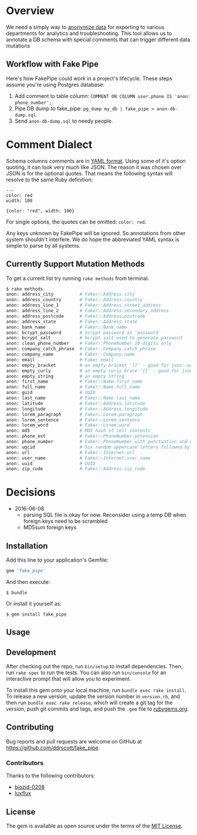 # Overview

We need a simply way to [anonymize data](https://en.wikipedia.org/wiki/Data_anonymization)
for exporting to various departments for analytics and troubleshooting.  This tool
allows us to annotate a DB schema with special comments that can trigger
different data mutations

## Workflow with Fake Pipe

Here's how FakePipe could work in a project's lifecycle. These steps assume
you're using Postgres database:

1. Add comment to table column: `COMMENT ON COLUMN user.phone IS 'anon: phone_number';`.
2. Pipe DB dump to fake_pipe: `pg_dump my_db | fake_pipe > anon-db-dump.sql`.
3. Send `anon-db-dump.sql` to needy people.


# Comment Dialect

Schema columns comments are in [YAML format](http://www.yaml.org/start.html).
Using some of it's option quoting, it can look very much like JSON. The reason
it was chosen over JSON is for the optional quotes. That means the following
syntax will resolve to the same Ruby definition:

```
---
color: red
width: 100
```

```
{color: "red", width: 100}
```

For single options, the quotes can be omitted: `color: red`.

Any keys unknown by FakePipe will be ignored. So annotations from other system
shouldn't interfere. We do hope the abbreviated YAML syntax is simple to parse
by all systems.

## Currently Support Mutation Methods

To get a current list try running `rake methods` from terminal.

```sh
$ rake methods
anon: address_city          # Faker::Address.city
anon: address_country       # Faker::Address.country
anon: address_line_1        # Faker::Address.street_address
anon: address_line_2        # Faker::Address.secondary_address
anon: address_postcode      # Faker::Address.postcode
anon: address_state         # Faker::Address.state
anon: bank_name             # Faker::Bank.name
anon: bcrypt_password       # bcrypt password as 'password'
anon: bcrypt_salt           # bcrypt salt used to generate password
anon: clean_phone_number    # Faker::PhoneNumber 10-digits only
anon: company_catch_phrase  # Faker::Company.catch_phrase
anon: company_name          # Faker::Company.name
anon: email                 # Faker email
anon: empty_bracket         # an empty bracket '[]' - good for json::array objects
anon: empty_curly           # an empty curly brace '{}' - good for json object and array fields
anon: empty_string          # an empty String
anon: first_name            # Faker::Name.first_name
anon: full_name             # Faker::Name.full_name
anon: guid                  # UUID
anon: last_name             # Faker::Name.last_name
anon: latitude              # Faker::Address.latitude
anon: longitude             # Faker::Address.longitude
anon: lorem_paragraph       # Faker::Lorem.paragraph
anon: lorem_sentence        # Faker::Lorem.sentence
anon: lorem_word            # Faker::Lorem.word
anon: md5                   # MD5 hash of cell contents
anon: phone_ext             # Faker::PhoneNumber.extension
anon: phone_number          # Faker::PhoneNumber with punctuation and extensions
anon: ugcid                 # Six random uppercase letters followed by four random numbers - ex. 'ABCDEF1234'
anon: url                   # Faker::Internet.url
anon: user_name             # Faker::Internet.user_name
anon: uuid                  # UUID
anon: zip_code              # Faker::Address.zip_code
```

# Decisions
- 2016-06-08
  - parsing SQL file is okay for now. Reconsider using a temp DB when
    foreign keys need to be scrambled
  - MD5sum foreign keys


## Installation

Add this line to your application's Gemfile:

```ruby
gem 'fake_pipe'
```

And then execute:

    $ bundle

Or install it yourself as:

    $ gem install fake_pipe

## Usage


## Development

After checking out the repo, run `bin/setup` to install dependencies. Then, run
`rake spec` to run the tests. You can also run `bin/console` for an interactive
prompt that will allow you to experiment.

To install this gem onto your local machine, run `bundle exec rake install`. To
release a new version, update the version number in `version.rb`, and then run
`bundle exec rake release`, which will create a git tag for the version, push
git commits and tags, and push the `.gem` file to
[rubygems.org](https://rubygems.org).

## Contributing

Bug reports and pull requests are welcome on GitHub at
https://github.com/ddrscott/fake_pipe.

### Contributors
Thanks to the following contributors:
- [biozid-0208](https://github.com/biozid-0208)
- [luxflux](https://github.com/luxflux)

## License

The gem is available as open source under the terms of the [MIT
License](http://opensource.org/licenses/MIT).

